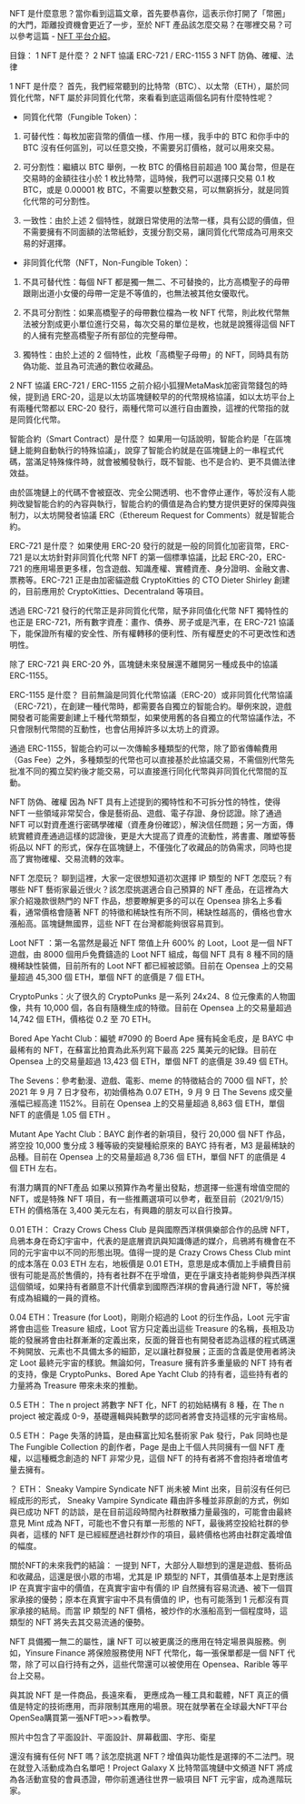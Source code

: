 NFT 是什麼意思？當你看到這篇文章，首先要恭喜你，這表示你打開了「幣圈」的大門，距離投資機會更近了一步，至於 NFT 產品該怎麼交易？在哪裡交易？可以參考這篇 - <a href="https://robertomajesticchien.medium.com/nft-%E5%B9%B3%E5%8F%B0%E4%BB%8B%E7%B4%B9-d33f2211371e">NFT 平台介紹</a>。

目錄：
1 NFT 是什麼？
2 NFT 協議 ERC-721 / ERC-1155
3 NFT 防偽、確權、法律

1 NFT 是什麼？
首先，我們經常聽到的比特幣（BTC）、以太幣（ETH），屬於同質化代幣，NFT 屬於非同質化代幣，來看看到底這兩個名詞有什麼特性呢？

-    同質化代幣（Fungible Token）：
1. 可替代性：每枚加密貨幣的價值一樣、作用一樣，我手中的 BTC 和你手中的 BTC 沒有任何區別，可以任意交換，不需要另訂價格，就可以用來交易。

2. 可分割性：繼續以 BTC 舉例，一枚 BTC 的價格目前超過 100 萬台幣，但是在交易時的金額往往小於 1 枚比特幣，這時候，我們可以選擇只交易 0.1 枚 BTC，或是 0.00001 枚 BTC，不需要以整數交易，可以無窮拆分，就是同質化代幣的可分割性。

3. 一致性：由於上述 2 個特性，就跟日常使用的法幣一樣，具有公認的價值，但不需要擁有不同面額的法幣紙鈔，支援分割交易，讓同質化代幣成為可用來交易的好選擇。

-    非同質化代幣（NFT，Non-Fungible Token）：
1. 不具可替代性：每個 NFT 都是獨一無二、不可替換的，比方高橋聖子的母帶跟剛出道小女優的母帶一定是不等值的，也無法被其他女優取代。

2. 不具可分割性：如果高橋聖子的母帶數位檔為一枚 NFT 代幣，則此枚代幣無法被分割成更小單位進行交易，每次交易的單位是枚，也就是說獲得這個 NFT 的人擁有完整高橋聖子所有部位的完整母帶。
3. 獨特性：由於上述的 2 個特性，此枚「高橋聖子母帶」的 NFT，同時具有防偽功能、並且為可流通的數位收藏品。


2 NFT 協議 ERC-721 / ERC-1155
之前介紹小狐狸MetaMask加密貨幣錢包的時候，提到過 ERC-20，這是以太坊區塊鏈較早的的代幣規格協議，如以太坊平台上有兩種代幣都以 ERC-20 發行，兩種代幣可以進行自由置換，這裡的代幣指的就是同質化代幣。

智能合約（Smart Contract）是什麼？
如果用一句話說明，智能合約是「在區塊鏈上能夠自動執行的特殊協議」，說穿了智能合約就是在區塊鏈上的一串程式代碼，當滿足特殊條件時，就會被觸發執行，既不智能、也不是合約、更不具備法律效益。

由於區塊鏈上的代碼不會被竄改、完全公開透明、也不會停止運作，等於沒有人能夠改變智能合約的內容與執行，智能合約的價值是為合約雙方提供更好的保障與強制力，以太坊開發者協議 ERC（Ethereum Request for Comments）就是智能合約。

ERC-721 是什麼？
如果使用 ERC-20 發行的就是一般的同質化加密貨幣，ERC-721 是以太坊針對非同質化代幣 NFT 的第一個標準協議，比起 ERC-20，ERC-721 的應用場景更多樣，包含遊戲、知識產權、實體資產、身分證明、金融文書、票務等。ERC-721 正是由加密貓遊戲 CryptoKitties 的 CTO Dieter Shirley 創建的，目前應用於 CryptoKitties、Decentraland 等項目。

透過 ERC-721 發行的代幣正是非同質化代幣，賦予非同值化代幣 NFT 獨特性的也正是 ERC-721，所有數字資產：畫作、債券、房子或是汽車，在 ERC-721 協議下，能保證所有權的安全性、所有權轉移的便利性、所有權歷史的不可更改性和透明性。

除了 ERC-721 與 ERC-20 外，區塊鏈未來發展還不離開另一種成長中的協議 ERC-1155。

ERC-1155 是什麼？
目前無論是同質化代幣協議（ERC-20）或非同質化代幣協議（ERC-721），在創建一種代幣時，都需要各自獨立的智能合約。舉例來說，遊戲開發者可能需要創建上千種代幣類型，如果使用舊的各自獨立的代幣協議作法，不只會限制代幣間的互動性，也會佔用掉許多以太坊上的資源。

通過 ERC-1155，智能合約可以一次傳輸多種類型的代幣，除了節省傳輸費用（Gas Fee）之外，多種類型的代幣也可以直接基於此協議交易，不需個別代幣先批准不同的獨立契約後才能交易，可以直接進行同化代幣與非同質化代幣間的互動。

NFT 防偽、確權
因為 NFT 具有上述提到的獨特性和不可拆分性的特性，使得 NFT 一些領域非常契合，像是藝術品、遊戲、電子存證、身份認證。除了通過 NFT 可以對資產進行密碼學確權（資產身份確認），解決信任問題；另一方面，傳統實體資產通過這樣的認證後，更是大大提高了資產的流動性，將書畫、雕塑等藝術品以 NFT 的形式，保存在區塊鏈上，不僅強化了收藏品的防偽需求，同時也提高了實物確權、交易流轉的效率。


NFT 怎麼玩？
聊到這裡，大家一定很想知道初次選擇 IP 類型的 NFT 怎麼玩？有哪些 NFT 藝術家最近很火？該怎麼挑選適合自己預算的 NFT 產品，在這裡為大家介紹幾款很熱門的 NFT 作品，想要瞭解更多的可以在 Opensea 排名上多看看，通常價格會隨著 NFT 的特徵和稀缺性有所不同，稀缺性越高的，價格也會水漲船高。區塊鏈無國界，這些 NFT 在台灣都能夠很容易買到。

Loot NFT ：第一名當然是最近 NFT 幣值上升 600% 的 Loot，Loot 是一個 NFT 遊戲，由 8000 個用戶免費鑄造的 Loot NFT 組成，每個 NFT 具有 8 種不同的隨機稀缺性裝備，目前所有的 Loot NFT 都已經被認領。目前在 Opensea 上的交易量超過 45,300 個 ETH，單個 NFT 的底價是 7 個 ETH。


CryptoPunks：火了很久的 CryptoPunks 是一系列 24x24、8 位元像素的人物圖像，共有 10,000 個，各自有隨機生成的特徵。目前在 Opensea 上的交易量超過 14,742 個 ETH，價格從 0.2 至 70 ETH。


Bored Ape Yacht Club：編號 #7090 的 Boerd Ape 擁有純金毛皮，是 BAYC 中最稀有的 NFT，在蘇富比拍賣為此系列寫下最高 225 萬美元的紀錄。目前在 Opensea 上的交易量超過 13,423 個 ETH，單個 NFT 的底價是 39.49 個 ETH。

The Sevens：參考動漫、遊戲、電影、meme 的特徵結合的 7000 個 NFT，於 2021 年 9 月 7 日才發布，初始價格為 0.07 ETH，9 月 9 日 The Sevens 成交量漲幅已經高達 1152%。目前在 Opensea 上的交易量超過 8,863 個 ETH，單個 NFT 的底價是 1.05 個 ETH 。


Mutant Ape Yacht Club：BAYC 創作者的新項目，發行 20,000 個 NFT 作品，將空投 10,000 隻分成 3 種等級的突變種給原來的 BAYC 持有者，M3 是最稀缺的品種。目前在 Opensea 上的交易量超過 8,736 個 ETH，單個 NFT 的底價是 4 個 ETH 左右。

有潛力購買的NFT產品
如果以預算作為考量出發點，想選擇一些還有增值空間的 NFT，或是特殊 NFT 項目，有一些推薦選項可以參考，截至目前（2021/9/15）ETH 的價格落在 3,400 美元左右，有興趣的朋友可以自行換算。

0.01 ETH： Crazy Crows Chess Club 是與國際西洋棋俱樂部合作的品牌 NFT，烏鴉本身在奇幻宇宙中，代表的是底層資訊與知識傳遞的媒介，烏鴉將有機會在不同的元宇宙中以不同的形態出現。值得一提的是 Crazy Crows Chess Club mint 的成本落在 0.03 ETH 左右，地板價是 0.01 ETH，意思是成本價加上手續費目前很有可能是高於售價的，持有者社群不在乎增值，更在乎讓支持者能夠參與西洋棋這個領域，如果持有者願意不計代價拿到國際西洋棋的會員通行證 NFT，等於擁有成為組織的一員的資格。

0.04 ETH：Treasure (for Loot)，剛剛介紹過的 Loot 的衍生作品，Loot 元宇宙將會由這些 Treasure 組成，Loot 官方只定義出這些 Treasure 的名稱，長相及功能的發展將會由社群漸漸的定義出來，反面的聲音也有開發者認為這樣的程式碼還不夠開放、元素也不具備太多的細節，足以讓社群發展；正面的含義是使用者將決定 Loot 最終元宇宙的樣貌。無論如何，Treasure 擁有許多重量級的 NFT 持有者的支持，像是 CryptoPunks、Bored Ape Yacht Club 的持有者，這些持有者的力量將為 Treasure 帶來未來的推動。

0.5 ETH： The n project 將數字 NFT 化，NFT 的初始結構有 8 種，在 The n project 被定義成 0-9，基礎邏輯與純數學的認同者將會支持這樣的元宇宙格局。

0.5 ETH： Page 失落的詩篇，是由蘇富比知名藝術家 Pak 發行，Pak 同時也是 The Fungible Collection 的創作者，Page 是由上千個人共同擁有一個 NFT 產權，以這種概念創造的 NFT 非常少見，這個 NFT 的持有者將不會抱持者增值考量去擁有。
 
？ ETH： Sneaky Vampire Syndicate NFT 尚未被 Mint 出來，目前沒有任何已經成形的形式， Sneaky Vampire Syndicate 藉由許多種並非原創的方式，例如與已成功 NFT 的訪談，是在目前這段時間內社群散播力量最強的，可能會由最終意見 Mint 成為 NFT，可能也不會只有單一形態的 NFT，最後將空投給社群的參與者，這樣的 NFT 是已經經歷過社群炒作的項目，最終價格也將由社群定義增值的幅度。

關於NFT的未來我們的結論：
一提到 NFT，大部分人聯想到的還是遊戲、藝術品和收藏品，這還是很小眾的市場，尤其是 IP 類型的 NFT，其價值基本上是對應該 IP 在真實宇宙中的價值，在真實宇宙中有價的 IP 自然擁有容易流通、被下一個買家承接的優勢；原本在真實宇宙中不具有價值的 IP，也有可能落到 1 元都沒有買家承接的結局。而當 IP 類型的 NFT 價格，被炒作的水漲船高到一個程度時，這類型的 NFT 將失去其交易流通的優勢。

NFT 具備獨一無二的屬性，讓 NFT 可以被更廣泛的應用在特定場景與服務。例如，Yinsure Finance 將保險服務使用 NFT 代幣化，每一張保單都是一個 NFT 代幣，除了可以自行持有之外，這些代幣還可以被使用在 Opensea、Rarible 等平台上交易。

與其說 NFT 是一件商品，長遠來看， 更應成為一種工具和載體，NFT 真正的價值是特定的技術應用，而非限制其應用的場景。現在就學著在全球最大NFT平台OpenSea購買第一張NFT吧>>>看教學。

照片中包含了平面設計、平面設計、屏幕截圖、字形、衛星

還沒有擁有任何 NFT 嗎？該怎麼挑選 NFT？增值與功能性是選擇的不二法門。現在就登入活動成為白名單吧！Project Galaxy X 比特幣區塊鏈中文頻道 NFT 將成為各活動宣發的會員憑證，帶你前進通往世界一級項目 NFT 元宇宙，成為進階玩家。

